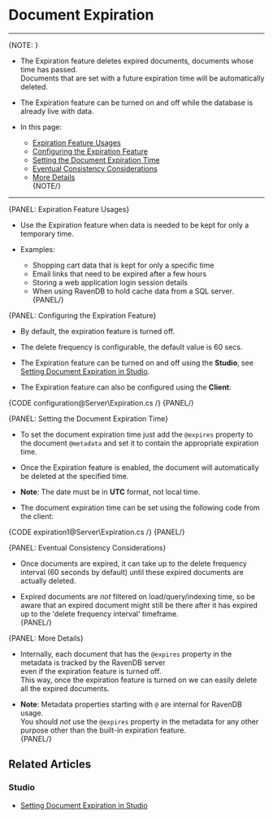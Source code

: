 ﻿# Document Expiration
---

{NOTE: }

* The Expiration feature deletes expired documents, documents whose time has passed.  
  Documents that are set with a future expiration time will be automatically deleted.  

* The Expiration feature can be turned on and off while the database is already live with data.  

* In this page:  
  * [Expiration Feature Usages](../../server/extensions/expiration#usages)  
  * [Configuring the Expiration Feature](../../server/extensions/expiration#configuring-the-expiration-feature)  
  * [Setting the Document Expiration Time](../../server/extensions/expiration#setting-the-document-expiration-time)  
  * [Eventual Consistency Considerations](../../server/extensions/expiration#eventual-consistency-considerations)  
  * [More Details](../../server/extensions/expiration#more-details)  
{NOTE/}

---

{PANEL: Expiration Feature Usages}

* Use the Expiration feature when data is needed to be kept for only a temporary time.  

* Examples:
  * Shopping cart data that is kept for only a specific time  
  * Email links that need to be expired after a few hours  
  * Storing a web application login session details  
  * When using RavenDB to hold cache data from a SQL server.  
{PANEL/}

{PANEL: Configuring the Expiration Feature}

* By default, the expiration feature is turned off.  

* The delete frequency is configurable, the default value is 60 secs.  

* The Expiration feature can be turned on and off using the **Studio**, see [Setting Document Expiration in Studio](../../studio/database/settings/document-expiration).  

* The Expiration feature can also be configured using the **Client**:

{CODE configuration@Server\Expiration.cs /}
{PANEL/}

{PANEL: Setting the Document Expiration Time}

* To set the document expiration time just add the `@expires` property to the document `@metadata` and set it to contain the appropriate expiration time.  

* Once the Expiration feature is enabled, the document will automatically be deleted at the specified time.  

* **Note**: The date must be in **UTC** format, not local time.  

* The document expiration time can be set using the following code from the client:  

{CODE expiration1@Server\Expiration.cs /}
{PANEL/}

{PANEL: Eventual Consistency Considerations}

* Once documents are expired, it can take up to the delete frequency interval (60 seconds by default) until these expired documents are actually deleted.  

* Expired documents are _not_ filtered on load/query/indexing time, so be aware that an expired document might still be there after it has expired up to the 'delete frequency interval' timeframe.  
{PANEL/}

{PANEL: More Details}

* Internally, each document that has the `@expires` property in the metadata is tracked by the RavenDB server  
  even if the expiration feature is turned off.  
This way, once the expiration feature is turned on we can easily delete all the expired documents.  

* **Note**: Metadata properties starting with `@` are internal for RavenDB usage.  
You should _not_ use the `@expires` property in the metadata for any other purpose other than the built-in expiration feature.  
{PANEL/}

## Related Articles

### Studio

- [Setting Document Expiration in Studio](../../studio/database/settings/document-expiration)
